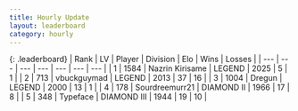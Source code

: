 ```yaml
---
title: Hourly Update
layout: leaderboard
category: hourly
---
```


{: .leaderboard}
| Rank | LV | Player | Division | Elo | Wins | Losses |
| --- | --- | --- | --- | --- | --- | --- |
| <span data-change="0">1</span> | 1584 | <span title="ID: 315148">Nazrin Kirisame</span> | LEGEND | <span data-change="0">2025</span> | <span data-change="0">5</span> | <span data-change="0">1</span> |
| <span data-change="0">2</span> | 713 | <span title="ID: 418052">vbuckguymad</span> | LEGEND | <span data-change="0">2013</span> | <span data-change="0">37</span> | <span data-change="0">16</span> |
| <span data-change="0">3</span> | 1004 | <span title="ID: 337810">Dregun</span> | LEGEND | <span data-change="0">2000</span> | <span data-change="0">13</span> | <span data-change="0">1</span> |
| <span data-change="0">4</span> | 178 | <span title="ID: 633686">Sourdreemurr21</span> | DIAMOND II | <span data-change="12">1966</span> | <span data-change="2">17</span> | <span data-change="1">8</span> |
| <span data-change="1">5</span> | 348 | <span title="ID: 628233">Typeface</span> | DIAMOND III | <span data-change="11">1944</span> | <span data-change="2">19</span> | <span data-change="1">10</span> |